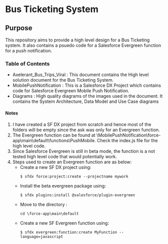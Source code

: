 # Bus Ticketing System

## Purpose

This repository aims to provide a high level design for a Bus Ticketing system. It also contains a psuedo code for a Salesforce Evergreen function for a push notification.

### Table of Contents

- Axelerant_Bus_Trips_Viral : This document contains the High level solution document for the Bus Ticketing System.
- MobilePushNotification : This is a Salesforce DX Project which contains code for Salesforce Evergreen Mobile Push Notification.
- Diagrams : High quality diagrams of the images used in the document. It contains the System Architecture, Data Model and Use Case diagrams

#### Notes

1. I have created a SF DX project from scratch and hence most of the folders will be empty since the ask was only for an Evergreen function.
2. The Evergreen function can be found at \MobilePushNotification\force-app\main\default\functions\PushMobile. Check the index.js file for the high level code.
3. Since Salesforce Evergreen is still in beta mode, the function is a not tested high level code that would potentially work.
4. Steps used to create an Evergreen function are as below:
	- Create a new SF DX project using: 
		```
		$ sfdx force:project:create --projectname mywork
		```
	- Install the beta evergreen package using:
		```
		$ sfdx plugins:install @salesforce/plugin-evergreen
		```
	- Move to the directory : 
		```
		cd \force-app\main\default
		```
	- Create a new SF Evergreen function using:
		```
		$ sfdx evergreen:function:create MyFunction --language=javascript
		```
